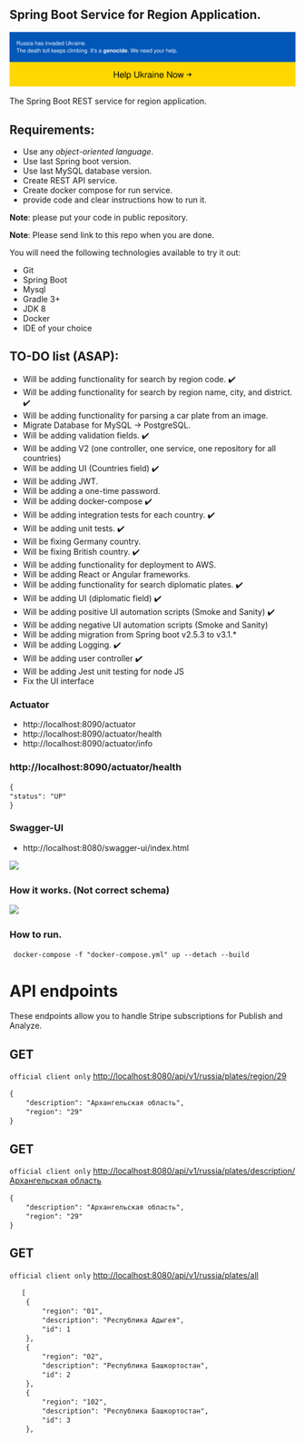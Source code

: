 ## Spring Boot Service for Region Application.

[![SWUbanner](https://raw.githubusercontent.com/vshymanskyy/StandWithUkraine/main/banner2-direct.svg)](https://vshymanskyy.github.io/StandWithUkraine/)


The Spring Boot REST service for region application.

## Requirements:

- Use any *object-oriented language*.
- Use last Spring boot version.
- Use last MySQL database version.
- Create REST API service.
- Create docker compose for run service.
- provide code and clear instructions how to run it.

**Note**: please put your code in public repository.

**Note**: Please send link to this repo when you are done.

You will need the following technologies available to try it out:

* Git
* Spring Boot
* Mysql
* Gradle 3+
* JDK 8
* Docker
* IDE of your choice


## TO-DO list (ASAP):
- Will be adding functionality for search by region code. :heavy_check_mark:
- Will be adding functionality for search by region name, city, and district. :heavy_check_mark:
- Will be adding functionality for parsing a car plate from an image.
- Migrate Database for MySQL -> PostgreSQL.
- Will be adding validation fields. :heavy_check_mark:
- Will be adding V2 (one controller, one service, one repository for all countries)
- Will be adding UI (Countries field) :heavy_check_mark:
- Will be adding JWT.
- Will be adding a one-time password.
- Will be adding docker-compose :heavy_check_mark:
- Will be adding integration tests for each country. :heavy_check_mark:
- Will be adding unit tests. :heavy_check_mark: 
- Will be fixing Germany country. 
- Will be fixing British country. :heavy_check_mark:
- Will be adding functionality for deployment to AWS.
- Will be adding React or Angular frameworks.
- Will be adding functionality for search diplomatic plates. :heavy_check_mark:
- Will be adding UI (diplomatic field) :heavy_check_mark:
- Will be adding positive UI automation scripts (Smoke and Sanity) :heavy_check_mark: 
- Will be adding negative UI automation scripts (Smoke and Sanity)
- Will be adding migration from Spring boot v2.5.3 to v3.1.*
- Will be adding Logging. :heavy_check_mark:
- Will be adding user controller :heavy_check_mark:
- Will be adding Jest unit testing for node JS
- Fix the UI interface
  

### Actuator

* http://localhost:8090/actuator
* http://localhost:8090/actuator/health
* http://localhost:8090/actuator/info

### http://localhost:8090/actuator/health

```
{
"status": "UP"
}
```

### Swagger-UI

* http://localhost:8080/swagger-ui/index.html

![](https://d.radikal.ru/d12/2202/15/403e9978bc0e.png)

### How it works. (Not correct schema)

![](https://c.radikal.ru/c08/2108/48/e78d3e2723cc.png)

### How to run.

``` docker-compose -f "docker-compose.yml" up --detach --build```

# API endpoints

These endpoints allow you to handle Stripe subscriptions for Publish and Analyze.

## GET

`official client only` [http://localhost:8080/api/v1/russia/plates/region/29](#get-)<br/>

```
{
    "description": "Архангельская область",
    "region": "29"
}
```
## GET

`official client only` [http://localhost:8080/api/v1/russia/plates/description/Архангельская область](#get-)<br/>

```
{
    "description": "Архангельская область",
    "region": "29"
}
```

## GET

`official client only` [http://localhost:8080/api/v1/russia/plates/all](#get-)<br/>

```
   [
    {
        "region": "01",
        "description": "Республика Адыгея",
        "id": 1
    },
    {
        "region": "02",
        "description": "Республика Башкортостан",
        "id": 2
    },
    {
        "region": "102",
        "description": "Республика Башкортостан",
        "id": 3
    },
```
